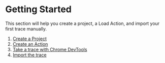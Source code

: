 <!--

Copyright 2015 Google Inc. All rights reserved.

Licensed under the Apache License, Version 2.0 (the "License");
you may not use this file except in compliance with the License.
You may obtain a copy of the License at

    http://www.apache.org/licenses/LICENSE-2.0

Unless required by applicable law or agreed to in writing, software
distributed under the License is distributed on an "AS IS" BASIS,
WITHOUT WARRANTIES OR CONDITIONS OF ANY KIND, either express or implied.
See the License for the specific language governing permissions and
limitations under the License.

-->

# Getting Started

This section will help you create a project, a Load Action, and import your first trace manually.

1. [Create a Project](./create-a-project.html)
1. [Create an Action](./create-an-action.html)
1. [Take a trace with Chrome DevTools](./take-a-trace-with-chrome-devtools.html)
1. [Import the trace](./import-the-trace.html)
